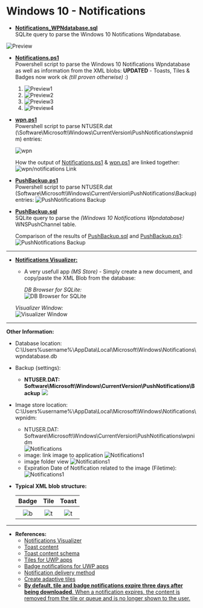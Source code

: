 
<!-- saved from url=(0059) https://kacos2000.github.io/Win10-Research/Notifications/ --> 

# Windows 10 - Notifications #

 - [**Notifications_WPNdatabase.sql**](https://github.com/kacos2000/Win10-Research/blob/master/Notifications/Notifications_WPNdatabase.sql)<br> SQLite query to parse the Windows 10 Notifications Wpndatabase.
  
  ![Preview](https://raw.githubusercontent.com/kacos2000/Win10-Research/master/Notifications/Not.JPG)
  
 - [**Notifications.ps1**](https://github.com/kacos2000/Win10-Research/blob/master/Notifications/Notifications.ps1)
    <br> Powershell script to parse the Windows 10 Notifications Wpndatabase as well as information from the XML blobs: 
      **UPDATED** - Toasts, Tiles & Badges now work ok *(till proven otherwise)* :)
   1. ![Preview1](https://raw.githubusercontent.com/kacos2000/Win10-Research/master/Notifications/ps1.JPG)
   2. ![Preview2](https://raw.githubusercontent.com/kacos2000/Win10-Research/master/Notifications/ps2.JPG)
   3. ![Preview3](https://raw.githubusercontent.com/kacos2000/Win10-Research/master/Notifications/ps3.JPG)
   4. ![Preview4](https://raw.githubusercontent.com/kacos2000/Win10-Research/master/Notifications/ps4.JPG)
  
  
 - [**wpn.ps1**](https://github.com/kacos2000/Win10-Research/blob/master/Notifications/wpn.ps1)<br> Powershell script to parse NTUSER.dat 
  (\Software\Microsoft\Windows\CurrentVersion\PushNotifications\wpnidm) entries:
  
   ![wpn](https://raw.githubusercontent.com/kacos2000/Win10-Research/master/Notifications/ps0a.JPG)
  
   How the output of [Notifications.ps1](https://github.com/kacos2000/Win10-Research/blob/master/Notifications/Notifications.ps1) & [wpn.ps1](https://github.com/kacos2000/Win10-Research/blob/master/Notifications/wpn.ps1) are linked together:
   ![wpn/notifications Link](https://raw.githubusercontent.com/kacos2000/Win10-Research/master/Notifications/ps0.JPG)
  
  
  - [**PushBackup.ps1**](https://github.com/kacos2000/Win10-Research/blob/master/Notifications/PushBackup.ps1)<br> 
   Powershell script to parse NTUSER.dat 
  (Software\Microsoft\Windows\CurrentVersion\PushNotifications\Backup) entries:
   ![PushNotifications Backup](https://raw.githubusercontent.com/kacos2000/Win10-Research/master/Notifications/B1.JPG)
   
   - [**PushBackup.sql**](https://github.com/kacos2000/Win10-Research/blob/master/Notifications/PushBackup.sql)<br> 
     SQLite query to parse the *(Windows 10 Notifications Wpndatabase)* WNSPushChannel table.
   
     Comparison of the results of [PushBackup.sql](https://github.com/kacos2000/Win10-Research/blob/master/Notifications/PushBackup.ps1) and [PushBackup.ps1](https://github.com/kacos2000/Win10-Research/blob/master/Notifications/PushBackup.ps1):
     ![PushNotifications Backup](https://raw.githubusercontent.com/kacos2000/Win10-Research/master/Notifications/B2.JPG)
______________________________________________________________________________________________________   
   * **[Notifications Visualizer:](https://www.microsoft.com/en-us/p/notifications-visualizer/9nblggh5xsl1?rtc=1)**
     
     * A very usefull app *(MS Store)* - Simply create a new document, and copy/paste the XML Blob from the database:
   
       *DB Browser for SQLite:*<br>
       ![DB Browser for SQLite](https://raw.githubusercontent.com/kacos2000/Win10-Research/master/Notifications/v1.JPG)
     
      *Visualizer Window:*<br>
     ![Visualizer Window](https://raw.githubusercontent.com/kacos2000/Win10-Research/master/Notifications/v2.JPG)
 
______________________________________________________________________________________________________  
  **Other Information:**
  
  - Database location: C:\Users\%username%\AppData\Local\Microsoft\Windows\Notifications\wpndatabase.db  
  - Backup (settings): 
     * **NTUSER.DAT: Software\Microsoft\Windows\CurrentVersion\PushNotifications\Backup** 
     ![](https://raw.githubusercontent.com/kacos2000/Win10-Research/master/Notifications/wfn1.JPG)
  
  - Image store location: C:\Users\%username%\AppData\Local\Microsoft\Windows\Notifications\wpnidm:
  
     * NTUSER.DAT: Software\Microsoft\Windows\CurrentVersion\PushNotifications\wpnidm   
     ![Notifications](https://raw.githubusercontent.com/kacos2000/Win10-Research/master/Notifications/wpnidm.JPG)
     * image: link image to application 
     ![Notifications1](https://raw.githubusercontent.com/kacos2000/Win10-Research/master/Notifications/wpnidm1.JPG)
     * image folder view
     ![Notifications1](https://raw.githubusercontent.com/kacos2000/Win10-Research/master/Notifications/wpnidm2.JPG)
     * Expiration Date of Notification related to the image (Filetime):<br>
     ![Notifications1](https://raw.githubusercontent.com/kacos2000/Win10-Research/master/Notifications/wpnidm3.JPG)
     
   - **Typical XML blob structure:**
  
     | Badge      | Tile    | Toast     
     | :---:      | :---:   | :---:    
     |            |         |            
     | ![b](https://raw.githubusercontent.com/kacos2000/Win10-Research/master/Notifications/x1.JPG) | ![t](https://raw.githubusercontent.com/kacos2000/Win10-Research/master/Notifications/x2.JPG) | ![t](https://raw.githubusercontent.com/kacos2000/Win10-Research/master/Notifications/x3.JPG)
  
  ______________________________________________________________________________________________________  
  
   * **References:**
      - [Notifications Visualizer](https://www.microsoft.com/en-us/p/notifications-visualizer/9nblggh5xsl1?rtc=1)
      - [Toast content](https://docs.microsoft.com/en-us/windows/uwp/design/shell/tiles-and-notifications/adaptive-interactive-toasts)
      - [Toast content schema](https://docs.microsoft.com/en-us/windows/uwp/design/shell/tiles-and-notifications/toast-schema)
      - [Tiles for UWP apps](https://docs.microsoft.com/en-us/windows/uwp/design/shell/tiles-and-notifications/creating-tiles)
      - [Badge notifications for UWP apps](https://docs.microsoft.com/en-us/windows/uwp/design/shell/tiles-and-notifications/badges)
      - [Notification delivery method](https://docs.microsoft.com/en-us/windows/uwp/design/shell/tiles-and-notifications/choosing-a-notification-delivery-method)
      - [Create adaptive tiles](https://docs.microsoft.com/en-us/windows/uwp/design/shell/tiles-and-notifications/create-adaptive-tiles)
      - [**By default, tile and badge notifications expire three days after being downloaded**. When a notification expires, the content is removed from the tile or queue and is no longer shown to the user. ](https://docs.microsoft.com/en-us/windows/uwp/design/shell/tiles-and-notifications/windows-push-notification-services--wns--overview)

